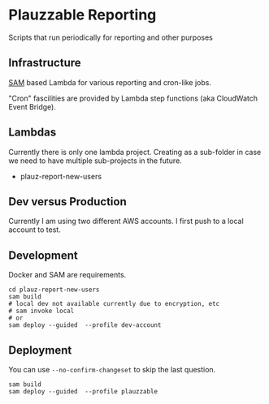 # Plauzzable Reporting

Scripts that run periodically for reporting and other purposes

## Infrastructure

[SAM](./docs/SAM.md) based Lambda for various reporting and cron-like jobs.

"Cron" fascilities are provided by Lambda step functions (aka CloudWatch Event Bridge).

## Lambdas

Currently there is only one lambda project. Creating as a sub-folder in case we need to have multiple sub-projects in the future.

* plauz-report-new-users


## Dev versus Production

Currently I am using two different AWS accounts. I first push to a local account to test.

## Development

Docker and SAM are requirements.

    cd plauz-report-new-users
    sam build
    # local dev not available currently due to encryption, etc
    # sam invoke local
    # or
    sam deploy --guided  --profile dev-account

## Deployment

You can use `--no-confirm-changeset` to skip the last question.

    sam build
    sam deploy --guided  --profile plauzzable